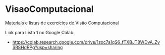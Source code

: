 # VisaoComputacional
Materiais e listas de exercícios de Visão Computacional

Link para Lista 1 no Google Colab:

* https://colab.research.google.com/drive/1zoc7a1qS6_fTXBJT8WDvA_ZvSR8HdRPg?usp=sharing
